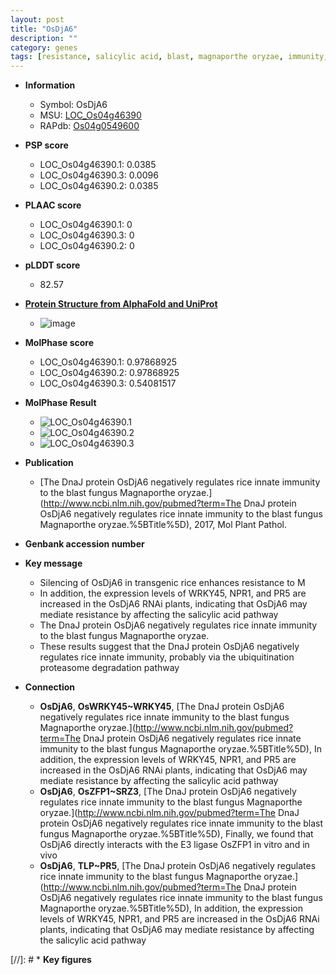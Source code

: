 ```yaml
---
layout: post
title: "OsDjA6"
description: ""
category: genes
tags: [resistance, salicylic acid, blast, magnaporthe oryzae, immunity, innate immunity]
---
```


* **Information**  
    + Symbol: OsDjA6  
    + MSU: [LOC_Os04g46390](http://rice.plantbiology.msu.edu/cgi-bin/ORF_infopage.cgi?orf=LOC_Os04g46390)  
    + RAPdb: [Os04g0549600](http://rapdb.dna.affrc.go.jp/viewer/gbrowse_details/irgsp1?name=Os04g0549600)  

* **PSP score**  
    + LOC_Os04g46390.1: 0.0385 
    + LOC_Os04g46390.3: 0.0096 
    + LOC_Os04g46390.2: 0.0385 

* **PLAAC score**  
    + LOC_Os04g46390.1: 0 
    + LOC_Os04g46390.3: 0 
    + LOC_Os04g46390.2: 0 

* **pLDDT score**
    + 82.57

* **[Protein Structure from AlphaFold and UniProt](https://www.uniprot.org/uniprotkb/Q0JB88/entry#structure)**
    + ![image](https://ricepsp.github.io/images/Q0/AF-Q0JB88-F1.png)

* **MolPhase score**
    + LOC_Os04g46390.1: 0.97868925
    + LOC_Os04g46390.2: 0.97868925
    + LOC_Os04g46390.3: 0.54081517

* **MolPhase Result**
    + ![LOC_Os04g46390.1](https://304243504.github.io/Pictures/LOC_Os04g/LOC_Os04g46390.1.png)
    + ![LOC_Os04g46390.2](https://304243504.github.io/Pictures/LOC_Os04g/LOC_Os04g46390.2.png)
    + ![LOC_Os04g46390.3](https://304243504.github.io/Pictures/LOC_Os04g/LOC_Os04g46390.3.png)

* **Publication**  
    + [The DnaJ protein OsDjA6 negatively regulates rice innate immunity to the blast fungus Magnaporthe oryzae.](http://www.ncbi.nlm.nih.gov/pubmed?term=The DnaJ protein OsDjA6 negatively regulates rice innate immunity to the blast fungus Magnaporthe oryzae.%5BTitle%5D), 2017, Mol Plant Pathol.

* **Genbank accession number**  

* **Key message**  
    + Silencing of OsDjA6 in transgenic rice enhances resistance to M
    + In addition, the expression levels of WRKY45, NPR1, and PR5 are increased in the OsDjA6 RNAi plants, indicating that OsDjA6 may mediate resistance by affecting the salicylic acid pathway
    + The DnaJ protein OsDjA6 negatively regulates rice innate immunity to the blast fungus Magnaporthe oryzae.
    + These results suggest that the DnaJ protein OsDjA6 negatively regulates rice innate immunity, probably via the ubiquitination proteasome degradation pathway

* **Connection**  
    + __OsDjA6__, __OsWRKY45~WRKY45__, [The DnaJ protein OsDjA6 negatively regulates rice innate immunity to the blast fungus Magnaporthe oryzae.](http://www.ncbi.nlm.nih.gov/pubmed?term=The DnaJ protein OsDjA6 negatively regulates rice innate immunity to the blast fungus Magnaporthe oryzae.%5BTitle%5D), In addition, the expression levels of WRKY45, NPR1, and PR5 are increased in the OsDjA6 RNAi plants, indicating that OsDjA6 may mediate resistance by affecting the salicylic acid pathway
    + __OsDjA6__, __OsZFP1~SRZ3__, [The DnaJ protein OsDjA6 negatively regulates rice innate immunity to the blast fungus Magnaporthe oryzae.](http://www.ncbi.nlm.nih.gov/pubmed?term=The DnaJ protein OsDjA6 negatively regulates rice innate immunity to the blast fungus Magnaporthe oryzae.%5BTitle%5D), Finally, we found that OsDjA6 directly interacts with the E3 ligase OsZFP1 in vitro and in vivo
    + __OsDjA6__, __TLP~PR5__, [The DnaJ protein OsDjA6 negatively regulates rice innate immunity to the blast fungus Magnaporthe oryzae.](http://www.ncbi.nlm.nih.gov/pubmed?term=The DnaJ protein OsDjA6 negatively regulates rice innate immunity to the blast fungus Magnaporthe oryzae.%5BTitle%5D), In addition, the expression levels of WRKY45, NPR1, and PR5 are increased in the OsDjA6 RNAi plants, indicating that OsDjA6 may mediate resistance by affecting the salicylic acid pathway

[//]: # * **Key figures**  


